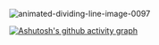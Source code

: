 

![animated-dividing-line-image-0097](https://github.com/user-attachments/assets/29596c6b-3a03-4387-b745-dd25b07227be)




[![Ashutosh's github activity graph](https://github-readme-activity-graph.vercel.app/graph?username=bruci87&bg_color=000000&color=FF0000&line=07e9a5&point=0a855c&area=true&hide_border=true)](https://github.com/ashutosh00710/github-readme-activity-graph)



